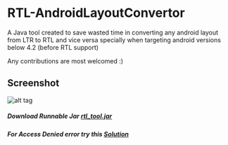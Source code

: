 # RTL-AndroidLayoutConvertor
A Java tool created to save wasted time in converting any android layout from LTR to RTL and vice versa specially when targeting android versions below 4.2 (before RTL support)

Any contributions are most welcomed :)

## Screenshot

![alt tag](https://github.com/abdallaadelessa/RTL-LayoutConvertor/blob/master/screenshots/screenshot1.png)

##### Download Runnable Jar [rtl_tool.jar](https://github.com/abdallaadelessa/RTL-AndroidLayoutConvertor/tree/master/build/rtl_tool.jar)

##### For Access Denied error try this [Solution](http://stackoverflow.com/questions/7865160/access-is-denied-while-compiling-java-on-windows#answer-12462297)
